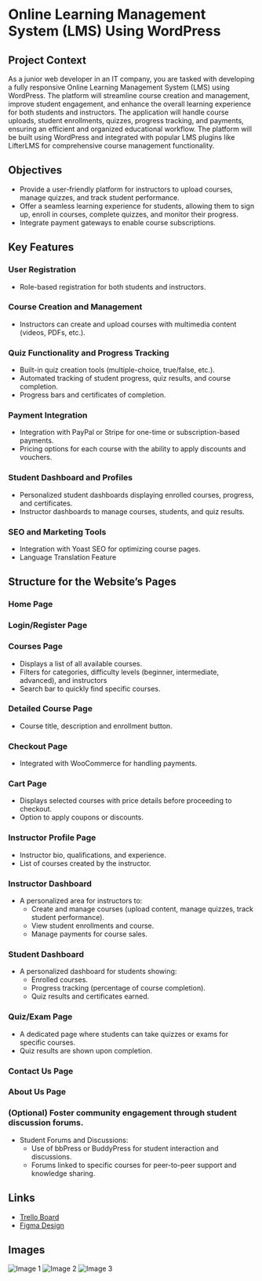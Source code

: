 # Online Learning Management System (LMS) Using WordPress

## Project Context

As a junior web developer in an IT company, you are tasked with developing a fully responsive Online Learning Management System (LMS) using WordPress. The platform will streamline course creation and management, improve student engagement, and enhance the overall learning experience for both students and instructors. The application will handle course uploads, student enrollments, quizzes, progress tracking, and payments, ensuring an efficient and organized educational workflow. The platform will be built using WordPress and integrated with popular LMS plugins like LifterLMS for comprehensive course management functionality.

## Objectives

- Provide a user-friendly platform for instructors to upload courses, manage quizzes, and track student performance.
- Offer a seamless learning experience for students, allowing them to sign up, enroll in courses, complete quizzes, and monitor their progress.
- Integrate payment gateways to enable course subscriptions.

## Key Features

### User Registration

- Role-based registration for both students and instructors.

### Course Creation and Management

- Instructors can create and upload courses with multimedia content (videos, PDFs, etc.).

### Quiz Functionality and Progress Tracking

- Built-in quiz creation tools (multiple-choice, true/false, etc.).
- Automated tracking of student progress, quiz results, and course completion.
- Progress bars and certificates of completion.

### Payment Integration

- Integration with PayPal or Stripe for one-time or subscription-based payments.
- Pricing options for each course with the ability to apply discounts and vouchers.

### Student Dashboard and Profiles

- Personalized student dashboards displaying enrolled courses, progress, and certificates.
- Instructor dashboards to manage courses, students, and quiz results.

### SEO and Marketing Tools

- Integration with Yoast SEO for optimizing course pages.
- Language Translation Feature

## Structure for the Website’s Pages

### Home Page

### Login/Register Page

### Courses Page

- Displays a list of all available courses.
- Filters for categories, difficulty levels (beginner, intermediate, advanced), and instructors
- Search bar to quickly find specific courses.

### Detailed Course Page

- Course title, description and enrollment button.

### Checkout Page

- Integrated with WooCommerce for handling payments.

### Cart Page

- Displays selected courses with price details before proceeding to checkout.
- Option to apply coupons or discounts.

### Instructor Profile Page

- Instructor bio, qualifications, and experience.
- List of courses created by the instructor.

### Instructor Dashboard

- A personalized area for instructors to:
  - Create and manage courses (upload content, manage quizzes, track student performance).
  - View student enrollments and course.
  - Manage payments for course sales.

### Student Dashboard

- A personalized dashboard for students showing:
  - Enrolled courses.
  - Progress tracking (percentage of course completion).
  - Quiz results and certificates earned.

### Quiz/Exam Page

- A dedicated page where students can take quizzes or exams for specific courses.
- Quiz results are shown upon completion.

### Contact Us Page

### About Us Page

### (Optional) Foster community engagement through student discussion forums.

- Student Forums and Discussions:
  - Use of bbPress or BuddyPress for student interaction and discussions.
  - Forums linked to specific courses for peer-to-peer support and knowledge sharing.

## Links

- [Trello Board](https://trello.com/invite/b/671d4ed61e06fd9147d6b715/ATTI2dada6d6c36ceede99484b5f3e61c849854C89B5/wordpress)
- [Figma Design](https://www.figma.com/design/KZfsJ0uzmHe4SdyPWSx9KG/Wordpress?node-id=0-1&t=YNR6z3ivwEvxtf8v-1)

## Images

![Image 1](path/to/image1.png)
![Image 2](path/to/image2.png)
![Image 3](path/to/image3.png)
